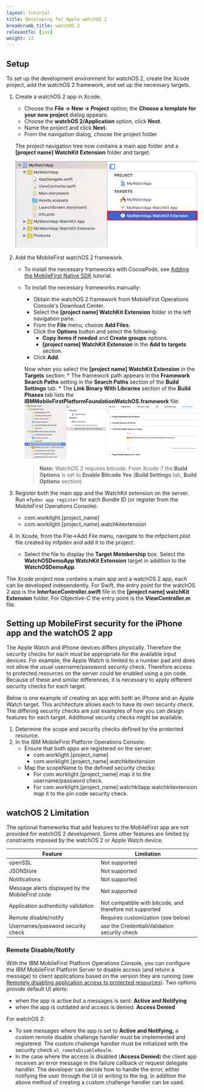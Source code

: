 ```yaml
---
layout: tutorial
title: Developing for Apple watchOS 2
breadcrumb_title: watchOS 2
relevantTo: [ios]
weight: 13
---
```


## Setup
To set up the development environment for watchOS 2, create the Xcode project, add the watchOS 2 framework, and set up the necessary targets.

1. Create a watchOS 2 app in Xcode.
    * Choose the **File → New → Project** option; the **Choose a template for your new project** dialog appears.
    * Choose the **watchOS 2/Application** option, click **Next**.
    * Name the project and click **Next**.
    * From the navigation dialog, choose the project folder.

    The project navigation tree now contains a main app folder and a **[project name] WatchKit Extension** folder and target.
    
    ![WatchOS project in Xcode](WatchOSProject.jpg)
    
2. Add the MobileFirst watchOS 2 framework.
    * To install the necessary frameworks with CocoaPods, see [Adding the MobileFirst Native SDK](../adding-the-mfpf-sdk/ios/#adding-support-for-apple-watchos-2) tutorial.
    * To install the necessary frameworks manually:
        * Obtain the watchOS 2 framework from MobileFirst Operations Console's Download Center.
        * Select the **[project name] WatchKit Extension** folder in the left navigation pane.
        * From the **File** menu, choose **Add Files**.
        * Click the **Options** button and select the following:
            * **Copy items if needed** and **Create groups** options.
            * **[project name] WatchKit Extension** in the **Add to targets** section.
        * Click **Add**.
        
        Now when you select the **[project name] WatchKit Extension** in the **Targets** section:
            * The framework path appears in the **Framework Search Paths** setting in the **Search Paths** section of the **Build Settings** tab.
            * The **Link Binary With Libraries** section of the **Build Phases** tab lists the **IBMMobileFirstPlatformFoundationWatchOS.framework** file:
            ![watchOS linked frameworks](watchOSlinkedframeworks.jpg)
                
        > **Note:** WatchOS 2 requires bitcode. From Xcode 7 the **Build Options** is set to **Enable Bitcode Yes** (**Build Settings** tab, **Build Options** section).

3. Register both the main app and the WatchKit extension on the server. Run `mfpdev app register` for each Bundle ID (or register from the MobileFirst Operations Console):
    * com.worklight.[project_name]
    * com.worklight.[project_name].watchkitextension

4. In Xcode, from the File->Add File menu, navigate to the mfpclient.plist file created by mfpdev and add it to the project.
    * Select the file to display the **Target Membership** box. Select the **WatchOSDemoApp WatchKit Extension** target in addition to the **WatchOSDemoApp**.

The Xcode project now contains a main app and a watchOS 2 app, each can be developed independently. For Swift, the entry point for the watchOS 2 app is the **InterfaceController.swift** file in the **[project name] watchKit Extension** folder. For Objective-C the entry point is the **ViewController.m** file.

## Setting up MobileFirst security for the iPhone app and the watchOS 2 app
The Apple Watch and iPhone devices differs physically. Therefore the security checks for each must be appropriate for the available input devices. For example, the Apple Watch is limited to a number pad and does not allow the usual username/password security check. Therefore access to protected resources on the server could be enabled using a pin code. Because of these and similar differences, it is necessary to apply different security checks for each target.

Below is one example of creating an app with both an iPhone and an Apple Watch target. This architecture allows each to have its own security check. The differing security checks are just examples of how you can design features for each target. Additional security checks might be available.

1. Determine the scope and security checks defined by the protected resource.
2. In the IBM MobileFirst Platform Operations Console:
    * Ensure that both apps are registered on the server:
        * com.worklight.[project_name]
        * com.worklight.[project_name].watchkitextension
    * Map the scopeName to the defined security checks:
        * For com.worklight.[project_name] map it to the username/password check.
        * For com.worklight.[project_name].watchkitapp.watchkitextension map it to the pin code security check.

## watchOS 2 Limitation
The optional frameworks that add features to the MobileFirst app are not provided for watchOS 2 development. Some other features are limited by constraints imposed by the watchOS 2 or Apple Watch device.

| Feature | Limitation |
|---------|------------|
| openSSL | Not supported |
| JSONStore| Not supported |
| Notifications | Not supported |
| Message alerts displayed by the MobileFirst code | Not supported |
| Application authenticity validation | Not compatible with bitcode, and therefore not supported |
| Remote disable/notify	| Requires customization (see below) |
| Usernames/password security check | use the CredentialsValidation security check |

### Remote Disable/Notify
With the IBM MobileFirst Platform Operations Console, you can configure the IBM MobileFirst Platform Server to disable access (and return a message) to client applications based on the version they are running (see [Remotely disabling application access to protected resources](http://www.ibm.com/support/knowledgecenter/en/SSHS8R_8.0.0/com.ibm.worklight.admin.doc/admin/t_denying_access_to_older_app_versions.html?view=kc)). Two options provide default UI alerts:

* when the app is active but a messages is sent: **Active and Notifying**
* when the app is outdated and access is denied: **Access Denied**

For watchOS 2:

* To see messages where the app is set to **Active and Notifying,** a custom remote disable challenge handler must be implemented and registered. The custom challenge handler must be initialized with the security check `wl_remoteDisableRealm`.
* In the case where the access is disabled (**Access Denied**) the client app receives an error message in the failure callback or request delegate handler. The developer can decide how to handle the error, either notifying the user through the UI or writing to the log. In addition the above method of creating a custom challenge handler can be used.
        







    
